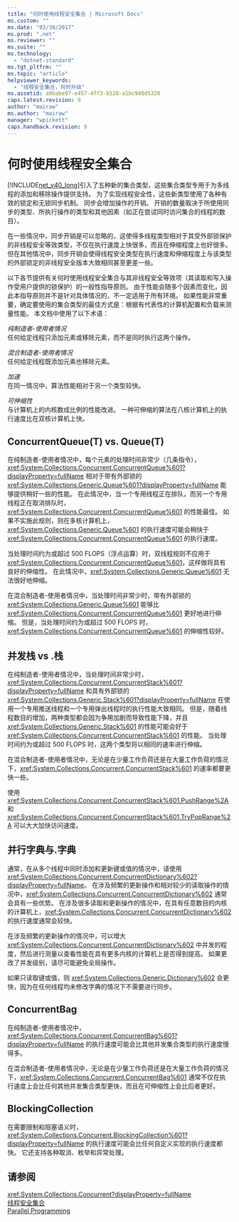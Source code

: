 ```yaml
---
title: "何时使用线程安全集合 | Microsoft Docs"
ms.custom: ""
ms.date: "03/30/2017"
ms.prod: ".net"
ms.reviewer: ""
ms.suite: ""
ms.technology: 
  - "dotnet-standard"
ms.tgt_pltfrm: ""
ms.topic: "article"
helpviewer_keywords: 
  - "线程安全集合，何时升级"
ms.assetid: a9babe97-e457-4ff3-b528-a1bc940d5320
caps.latest.revision: 9
author: "mairaw"
ms.author: "mairaw"
manager: "wpickett"
caps.handback.revision: 9
---
```

# 何时使用线程安全集合
[!INCLUDE[net_v40_long](../../../../includes/net-v40-long-md.md)]引入了五种新的集合类型，这些集合类型专用于为多线程的添加和移除操作提供支持。  为了实现线程安全性，这些新类型使用了各种有效的锁定和无锁同步机制。  同步会增加操作的开销。  开销的数量取决于所使用同步的类型、所执行操作的类型和其他因素（如正在尝试同时访问集合的线程的数目）。  
  
 在一些情况中，同步开销是可以忽略的，这使得多线程类型相对于其受外部锁保护的非线程安全等效类型，不仅在执行速度上快很多，而且在伸缩程度上也好很多。  但在其他情况中，同步开销会使得线程安全类型在执行速度和伸缩程度上与该类型的外部锁定的非线程安全版本大致相同甚至更差一些。  
  
 以下各节提供有关何时使用线程安全集合与其非线程安全等效项（其读取和写入操作受用户提供的锁保护）的一般性指导原则。  由于性能会随多个因素而变化，因此本指导原则并不是针对具体情况的，不一定适用于所有环境。  如果性能非常重要，确定要使用的集合类型的最佳方式是：根据有代表性的计算机配置和负载来测量性能。  本文档中使用了以下术语：  
  
 *纯制造者\-使用者情况*  
 任何给定线程只添加元素或移除元素，而不是同时执行这两个操作。  
  
 *混合制造者\-使用者情况*  
 任何给定线程既添加元素也移除元素。  
  
 *加速*  
 在同一情况中，算法性能相对于另一个类型较快。  
  
 *可伸缩性*  
 与计算机上的内核数成比例的性能改进。  一种可伸缩的算法在八核计算机上的执行速度比在双核计算机上快。  
  
## ConcurrentQueue\(T\) vs. Queue\(T\)  
 在纯制造者\-使用者情况中，每个元素的处理时间非常少（几条指令），<xref:System.Collections.Concurrent.ConcurrentQueue%601?displayProperty=fullName> 相对于带有外部锁的 <xref:System.Collections.Generic.Queue%601?displayProperty=fullName> 能够提供稍好一些的性能。  在此情况中，当一个专用线程正在排队，而另一个专用线程正在取消排队时，<xref:System.Collections.Concurrent.ConcurrentQueue%601> 的性能最佳。  如果不实施此规则，则在多核计算机上，<xref:System.Collections.Generic.Queue%601> 的执行速度可能会稍快于 <xref:System.Collections.Concurrent.ConcurrentQueue%601> 的执行速度。  
  
 当处理时间约为或超过 500 FLOPS（浮点运算）时，双线程规则不应用于 <xref:System.Collections.Concurrent.ConcurrentQueue%601>，这样做将具有良好的伸缩性。  在此情况中，<xref:System.Collections.Generic.Queue%601> 无法很好地伸缩。  
  
 在混合制造者\-使用者情况中，当处理时间非常少时，带有外部锁的 <xref:System.Collections.Generic.Queue%601> 能够比 <xref:System.Collections.Concurrent.ConcurrentQueue%601> 更好地进行伸缩。  但是，当处理时间约为或超过 500 FLOPS 时，<xref:System.Collections.Concurrent.ConcurrentQueue%601> 的伸缩性较好。  
  
## 并发栈 vs .栈  
 在纯制造者\-使用者情况中，当处理时间非常少时，<xref:System.Collections.Concurrent.ConcurrentStack%601?displayProperty=fullName> 和具有外部锁的 <xref:System.Collections.Generic.Stack%601?displayProperty=fullName> 在使用一个专用推送线程和一个专用弹出线程时的执行性能大致相同。  但是，随着线程数目的增加，两种类型都会因为争用加剧而导致性能下降，并且 <xref:System.Collections.Generic.Stack%601> 的性能可能会好于 <xref:System.Collections.Concurrent.ConcurrentStack%601> 的性能。  当处理时间约为或超过 500 FLOPS 时，这两个类型将以相同的速率进行伸缩。  
  
 在混合制造者\-使用者情况中，无论是在少量工作负荷还是在大量工作负荷的情况下，<xref:System.Collections.Concurrent.ConcurrentStack%601> 的速率都要更快一些。  
  
 使用 <xref:System.Collections.Concurrent.ConcurrentStack%601.PushRange%2A> 和 <xref:System.Collections.Concurrent.ConcurrentStack%601.TryPopRange%2A> 可以大大加快访问速度。  
  
## 并行字典与.字典  
 通常，在从多个线程中同时添加和更新键或值的情况中，请使用 <xref:System.Collections.Concurrent.ConcurrentDictionary%602?displayProperty=fullName>。  在涉及频繁的更新操作和相对较少的读取操作的情况中，<xref:System.Collections.Concurrent.ConcurrentDictionary%602> 通常会具有一些优势。  在涉及很多读取和更新操作的情况中，在具有任意数目的内核的计算机上，<xref:System.Collections.Concurrent.ConcurrentDictionary%602> 的执行速度通常会较快。  
  
 在涉及频繁的更新操作的情况中，可以增大 <xref:System.Collections.Concurrent.ConcurrentDictionary%602> 中并发的程度，然后进行测量以查看性能在具有更多内核的计算机上是否得到提高。  如果更改了并发级别，请尽可能避免全局操作。  
  
 如果只读取键或值，则 <xref:System.Collections.Generic.Dictionary%602> 会更快，因为在任何线程均未修改字典的情况下不需要进行同步。  
  
## ConcurrentBag  
 在纯制造者\-使用者情况中，<xref:System.Collections.Concurrent.ConcurrentBag%601?displayProperty=fullName> 的执行速度可能会比其他并发集合类型的执行速度慢得多。  
  
 在混合制造者\-使用者情况中，无论是在少量工作负荷还是在大量工作负荷的情况下，<xref:System.Collections.Concurrent.ConcurrentBag%601> 通常不仅在执行速度上会比任何其他并发集合类型更快，而且在可伸缩性上会比后者更好。  
  
## BlockingCollection  
 在需要限制和阻塞语义时，<xref:System.Collections.Concurrent.BlockingCollection%601?displayProperty=fullName> 的执行速度可能会比任何自定义实现的执行速度都快。  它还支持各种取消、枚举和异常处理。  
  
## 请参阅  
 <xref:System.Collections.Concurrent?displayProperty=fullName>   
 [线程安全集合](../../../../docs/standard/collections/thread-safe/index.md)   
 [Parallel Programming](../../../../docs/standard/parallel-programming/index.md)